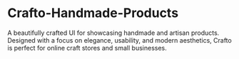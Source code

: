 # Crafto-Handmade-Products
A beautifully crafted UI for showcasing handmade and artisan products. Designed with a focus on elegance, usability, and modern aesthetics, Crafto is perfect for online craft stores and small businesses.
